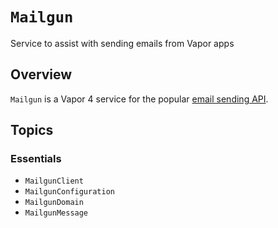 # ``Mailgun``

Service to assist with sending emails from Vapor apps

## Overview

`Mailgun` is a Vapor 4 service for the popular [email sending API](https://www.mailgun.com/).

## Topics

### Essentials

- ``MailgunClient``
- ``MailgunConfiguration``
- ``MailgunDomain``
- ``MailgunMessage``

